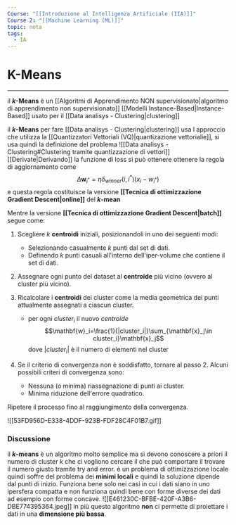 ```yaml
---
Course: "[[Introduzione al Intelligenza Artificiale (IIA)]]"
Course 2: "[[Machine Learning (ML)]]"
topic: nota
tags:
  - IA
---
```

# K-Means
---
il __$k$-Means__ è un [[Algoritmi di Apprendimento NON supervisionato|algoritmo di apprendimento non supervisionato]] [[Modelli Instance-Based|Instance-Based]]  usato per il [[Data analisys - Clustering|clustering]] 

il __$k$-Means__ per fare [[Data analisys - Clustering|clustering]] usa l approccio che utilizza la [[Quantizzatori Vettoriali (VQ)|quantizazione vettorialie]], si usa quindi la definizione del problema ![[Data analisys - Clustering#Clustering tramite quantizzazione di vettori]]
[[Derivate|Derivando]] la funzione di loss si può ottenere ottenere la regola di aggiornamento come $$\Delta \mathbf{w}_{i^*} = \eta \delta_{winner} (i,i^*)(x_i-w_{i^*}) $$ e questa regola costituisce la versione __[[Tecnica di ottimizzazione Gradient Descent|online]]__ del __$k$-mean__

Mentre la versione __[[Tecnica di ottimizzazione Gradient Descent|batch]]__ segue come:
1. Scegliere $k$ __centroidi__ iniziali, posizionandoli in uno dei seguenti modi:
    - Selezionando casualmente $k$ punti dal set di dati.
    - Definendo $k$ punti casuali all'interno dell'iper-volume che contiene il set di dati.
2. Assegnare ogni punto del dataset al __centroide__ più vicino (ovvero al cluster più vicino).
3. Ricalcolare i __centroidi__ dei cluster come la media geometrica dei punti attualmente assegnati a ciascun cluster.
	- per ogni $cluster_i$  il nuovo _centroide_ $$\mathbf{w}_i=\frac{1}{|cluster_i|}\sum_{\mathbf{x}_j\in cluster_i}\mathbf{x}_j$$ dove $|cluster_i|$ è il numero di elementi nel cluster
	    
4. Se il criterio di convergenza non è soddisfatto, tornare al passo $2$. Alcuni possibili criteri di convergenza sono:
    - Nessuna (o minima) riassegnazione di punti ai cluster.
    - Minima riduzione dell'errore quadratico.

Ripetere il processo fino al raggiungimento della convergenza.


![[53FD956D-E338-4DDF-923B-FDF28C4F01B7.gif]]


### Discussione
il __$k$-means__ è un algoritmo molto semplice ma si devono conoscere a priori il numero di cluster $k$ che ci vogliono cercare il che può comportare il trovare il numero giusto tramite try and error.
è un problema di ottimizzazione locale quindi soffre del problema dei __minimi locali__ e quindi la soluzione dipende dal punti di inizio. Funziona bene solo nei casi in cui i dati siano in uno ipersfera compatta e non funziona quindi bene con forme diverse dei dati ad esempio con forme concave. ![[E461230C-BFBE-420F-A3B6-DBE774395364.jpeg]]
in più questo algoritmo __non__ ci permette di proiettare i dati in una __dimensione più bassa__.


